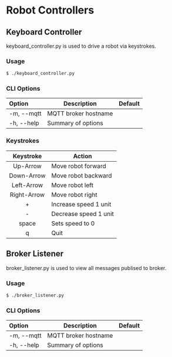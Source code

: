 # Robot Controllers

## Keyboard Controller

keyboard_controller.py is used to drive a robot via keystrokes. 

### Usage 

```bash
$ ./keyboard_controller.py 
```

### CLI Options

| Option         | Description                                        | Default |
|:---------------|----------------------------------------------------|---------|
| -m, --mqtt     | MQTT broker hostname                               |         |
| -h, --help     | Summary of options                                 |         |


### Keystrokes

| Keystroke   | Action                                             |
|:-----------:|----------------------------------------------------|
| Up-Arrow    | Move robot forward                                 |
| Down-Arrow  | Move robot backward                                |
| Left-Arrow  | Move robot left                                    |
| Right-Arrow | Move robot right                                   |
| +           | Increase speed 1 unit                              |
| -           | Decrease speed 1 unit                              |
| space       | Sets speed to 0                                    |
| q           | Quit                                               |

## Broker Listener

broker_listener.py is used to view all messages publised to broker. 

### Usage 

```bash
$ ./broker_listener.py 
```

### CLI Options

| Option         | Description                                        | Default |
|:---------------|----------------------------------------------------|---------|
| -m, --mqtt     | MQTT broker hostname                               |         |
| -h, --help     | Summary of options                                 |         |


